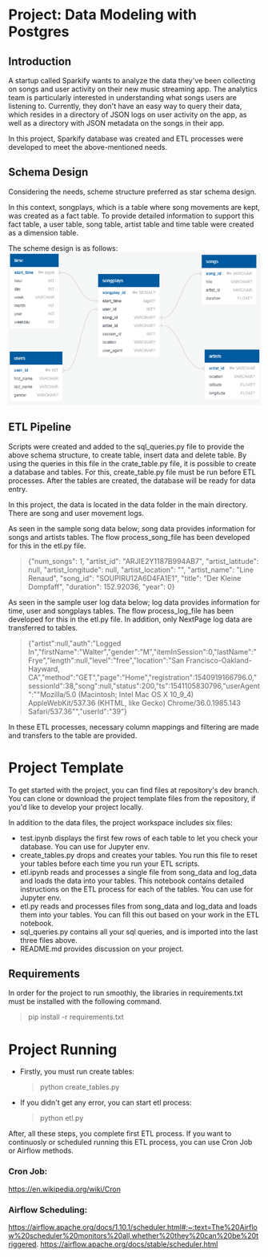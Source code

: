 # Project: Data Modeling with Postgres


## Introduction
A startup called Sparkify wants to analyze the data they've been collecting on songs and user activity on their new music streaming app. The analytics team is particularly interested in understanding what songs users are listening to. Currently, they don't have an easy way to query their data, which resides in a directory of JSON logs on user activity on the app, as well as a directory with JSON metadata on the songs in their app.

In this project, Sparkify database was created and ETL processes were developed to meet the above-mentioned needs.


## Schema Design
Considering the needs, scheme structure preferred as star schema design. 

In this context, songplays, which is a table where song movements are kept, was created as a fact table. To provide detailed information to support this fact table, a user table, song table, artist table and time table were created as a dimension table.

The scheme design is as follows:
  ![deneme](Schema.PNG)


## ETL Pipeline
Scripts were created and added to the sql_queries.py file to provide the above schema structure, to create table, insert data and delete table.
By using the queries in this file in the crate_table.py file, it is possible to create a database and tables. For this, create_table.py file must be run before ETL processes. 
After the tables are created, the database will be ready for data entry. 

In this project, the data is located in the data folder in the main directory. There are song and user movement logs.

As seen in the sample song data below; song data provides information for songs and artists tables. The flow process_song_file has been developed for this in the etl.py file.

  > {"num_songs": 1, "artist_id": "ARJIE2Y1187B994AB7", "artist_latitude": null, "artist_longitude": null, "artist_location": "", "artist_name": "Line Renaud", "song_id": "SOUPIRU12A6D4FA1E1", "title": "Der Kleine Dompfaff", "duration": 152.92036, "year": 0}



As seen in the sample user log data below; log data provides information for time, user and songplays tables. The flow process_log_file has been developed for this in the etl.py file. In addition, only NextPage log data are transferred to tables.
  > {"artist":null,"auth":"Logged In","firstName":"Walter","gender":"M","itemInSession":0,"lastName":"Frye","length":null,"level":"free","location":"San Francisco-Oakland-Hayward, CA","method":"GET","page":"Home","registration":1540919166796.0,"sessionId":38,"song":null,"status":200,"ts":1541105830796,"userAgent":"\"Mozilla\/5.0 (Macintosh; Intel Mac OS X 10_9_4) AppleWebKit\/537.36 (KHTML, like Gecko) Chrome\/36.0.1985.143 Safari\/537.36\"","userId":"39"}


In these ETL processes, necessary column mappings and filtering are made and transfers to the table are provided. 


# Project Template
To get started with the project, you can find files at repository's dev branch. You can clone or download the project template files from the repository, if you'd like to develop your project locally.

In addition to the data files, the project workspace includes six files:
  * test.ipynb displays the first few rows of each table to let you check your database. You can use for Jupyter env.
  * create_tables.py drops and creates your tables. You run this file to reset your tables before each time you run your ETL scripts.
  * etl.ipynb reads and processes a single file from song_data and log_data and loads the data into your tables. This notebook contains detailed instructions on the ETL process for each of the tables. You can use for Jupyter env.
  * etl.py reads and processes files from song_data and log_data and loads them into your tables. You can fill this out based on your work in the ETL notebook.
  * sql_queries.py contains all your sql queries, and is imported into the last three files above.
  * README.md provides discussion on your project.

## Requirements
In order for the project to run smoothly, the libraries in requirements.txt must be installed with the following command.
  > pip install -r requirements.txt

# Project Running
* Firstly, you must run create tables:
  > python create_tables.py

* If you didn't get any error, you can start etl process:
  > python etl.py

After, all these steps, you complete first ETL process. If you want to continuosly or scheduled running this ETL process, you can use Cron Job or Airflow methods. 

### Cron Job:
https://en.wikipedia.org/wiki/Cron

### Airflow Scheduling:
https://airflow.apache.org/docs/1.10.1/scheduler.html#:~:text=The%20Airflow%20scheduler%20monitors%20all,whether%20they%20can%20be%20triggered.
https://airflow.apache.org/docs/stable/scheduler.html

 

